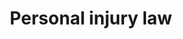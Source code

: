 ---
layout: category
category: personal-injury-law
title: Personal injury law
description: Get legal advice and representation for personal injury cases. Find out how to get compensated for medical bills, lost wages, and pain and suffering.
permalink: /personal-injury-law/
---